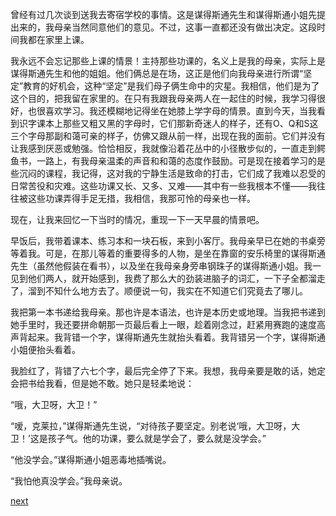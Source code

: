 
曾经有过几次谈到送我去寄宿学校的事情。这是谋得斯通先生和谋得斯通小姐先提出来的，我母亲当然同意他们的意见。不过，这事一直都还没有做出决定。这段时间我都在家里上课。

我永远不会忘记那些上课的情景！主持那些功课的，名义上是我的母亲，实际上是谋得斯通先生和他的姐姐。他们俩总是在场，这正是他们向我母亲进行所谓“坚定”教育的好机会，这种“坚定”是我们母子俩生命中的灾星。我相信，他们是为了这个目的，把我留在家里的。在只有我跟我母亲两人在一起住的时候，我学习得很好，也很喜欢学习。我还模糊地记得坐在她膝上学字母的情景。直到今天，当我看到识字课本上那些又粗又黑的字母时，它们那新奇迷人的样子，还有O、Q和S这三个字母那副和蔼可亲的样子，仿佛又跟从前一样，出现在我的面前。它们并没有让我感到厌恶或勉强。恰恰相反，我就像沿着花丛中的小径散步似的，一直走到鳄鱼书，一路上，有我母亲温柔的声音和和蔼的态度作鼓励。可是现在接着学习的是些沉闷的课程，我记得，这对我的宁静生活是致命的打击，它们成了我难以忍受的日常苦役和灾难。这些功课又长、又多、又难——其中有一些我根本不懂——我往往被这些功课弄得手足无措，我相信，我那可怜的母亲也一样。

现在，让我来回忆一下当时的情况，重现一下一天早晨的情景吧。

早饭后，我带着课本、练习本和一块石板，来到小客厅。我母亲早已在她的书桌旁等着我。可是，在那儿等着的重要得多的人物，是坐在靠窗的安乐椅里的谋得斯通先生（虽然他假装在看书），以及坐在我母亲身旁串钢珠子的谋得斯通小姐。我一见到他们两人，就开始感到，我费了那么大的劲装进脑子的词汇，一下子全都溜走了，溜到不知什么地方去了。顺便说一句，我实在不知道它们究竟去了哪儿。

我把第一本书递给我母亲。那也许是本语法，也许是本历史或地理。当我把书递到她手里时，我还要拼命朝那一页最后看上一眼，趁着刚念过，赶紧用赛跑的速度高声背起来。我背错一个字，谋得斯通先生就抬头看着。我背错另一个字，谋得斯通小姐便抬头看着。

我脸红了，背错了六七个字，最后完全停了下来。我想，我母亲要是敢的话，她定会把书给我看，但是她不敢。她只是轻柔地说：

“哦，大卫呀，大卫！”

“嗳，克莱拉，”谋得斯通先生说，“对待孩子要坚定。别老说‘哦，大卫呀，大卫！’这是孩子气。他的功课，要么就是学会了，要么就是没学会。”

“他没学会。”谋得斯通小姐恶毒地插嘴说。

“我怕他真没学会。”我母亲说。

[next](page60.md)